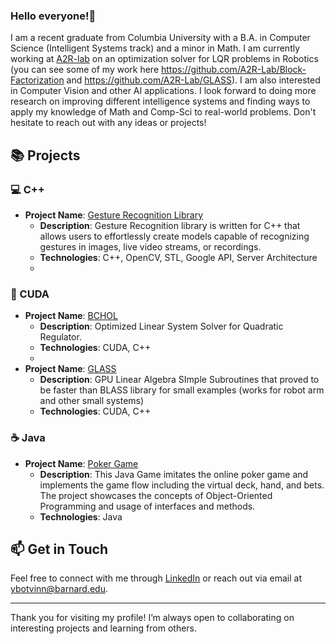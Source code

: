 ### Hello everyone!👋

I am a recent graduate from Columbia University with a B.A. in Computer Science (Intelligent Systems track) and a minor in Math. I am currently working at [A2R-lab](https://a2r-lab.org/) on an optimization solver for LQR problems in Robotics (you can see some of my work here https://github.com/A2R-Lab/Block-Factorization and https://github.com/A2R-Lab/GLASS). I am also interested in Computer Vision and other AI applications. I look forward to doing more research on improving different intelligence systems and finding ways to apply my knowledge of Math and Comp-Sci to real-world problems. Don't hesitate to reach out with any ideas or projects!


## 📚 Projects

### 💻 C++
- **Project Name**: [Gesture Recognition Library]((https://github.com/yb2462/Gesture-Recognition))
  - **Description**: Gesture Recognition library is written for C++ that allows users to effortlessly create models capable of recognizing gestures in images, live video streams, or recordings. 
  - **Technologies**: C++, OpenCV, STL, Google API, Server Architecture
  - 
### 🚀 CUDA
- **Project Name**: [BCHOL](https://github.com/A2R-Lab/BCHOL)
  - **Description**: Optimized Linear System Solver for Quadratic Regulator.
  - **Technologies**: CUDA, C++
  - 
- **Project Name**: [GLASS](https://github.com/A2R-Lab/GLASS)
  - **Description**: GPU Linear Algebra SImple Subroutines that proved to be faster than BLASS library for small examples (works for robot arm and other small systems)
  - **Technologies**: CUDA, C++

### ☕ Java
- **Project Name**: [Poker Game](https://github.com/yb2462/PokerGame)
  - **Description**: This Java Game imitates the online poker game and implements the game flow including the virtual deck, hand, and bets. The project showcases the concepts of Object-Oriented Programming and usage of interfaces and methods.
  - **Technologies**: Java



## 📫 Get in Touch
Feel free to connect with me through [LinkedIn](https://www.linkedin.com/in/yana-botvinnik-4a0327213/) or reach out via email at [ybotvinn@barnard.edu](mailto:ybotvinn@barnard.edu).

---

Thank you for visiting my profile! I’m always open to collaborating on interesting projects and learning from others.

<!--

## 🛠️ Current Skills I'm Acquiring
- **AWS**: Learning how to leverage Amazon Web Services for cloud computing solutions.
- **Azure**: Gaining knowledge in Microsoft Azure for building and managing applications.
- **LLM Chatbot**: Exploring the development of large language model chatbots and their applications.

**yb2462/yb2462** is a ✨ _special_ ✨ repository because its `README.md` (this file) appears on your GitHub profile.
### 🐍 Python
- **Project Name**: [Project Title](link-to-your-project)
  - **Description**: Briefly describe what this project does and the technologies used.
  - **Technologies**: Python, NumPy, Pandas
Here are some ideas to get you started:

- 🔭 I’m currently working on ...
- 🌱 I’m currently learning ...
- 👯 I’m looking to collaborate on ...
- 🤔 I’m looking for help with ...
- 💬 Ask me about ...
- 📫 How to reach me: ...
- 😄 Pronouns: ...
- ⚡ Fun fact: ...
-->
